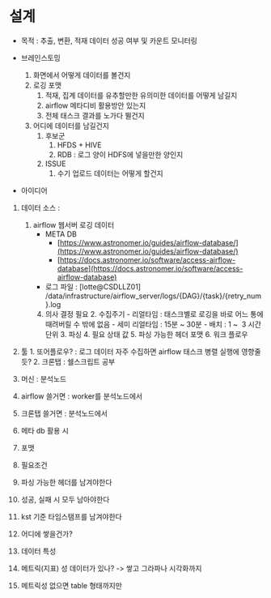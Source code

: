 # 설계
- 목적 : 추출, 변환, 적재 데이터 성공 여부 및 카운트 모니터링
- 브레인스토밍
	1.  화면에서 어떻게 데이터를 볼건지
	2.  로깅 포맷
		1. 적재, 집계 데이터를 유추할만한 유의미한 데이터를 어떻게 남길지
		2. airflow 메타디비 활용방안 있는지
		3. 전체 태스크 결과를 노가다 뛸건지
	3.  어디에 데이터를 남길건지
		1. 후보군
			1. HFDS + HIVE
			2. RDB : 로그 양이 HDFS에 넣을만한 양인지
		2. ISSUE
			1. 수기 업로드 데이터는 어떻게 할건지

- 아이디어
1.  데이터 소스 : 
	1. airflow 웹서버 로깅 데이터
		- META DB
			-   [https://www.astronomer.io/guides/airflow-database/](https://www.astronomer.io/guides/airflow-database/)
			-   [https://docs.astronomer.io/software/access-airflow-database](https://docs.astronomer.io/software/access-airflow-database)
		- 로그 파일 : [lotte@CSDLLZ01] /data/infrastructure/airflow_server/logs/{DAG}/{task}/{retry_num}.log
		4. 의사 결정 필요
			2. 수집주기
				- 리얼타임 : 태스크별로 로깅을 바로 어느 통에 때려버릴 수 밖에 없음
				- 세미 리얼타임 : 15분 ~ 30분
				- 배치 : 1 ~  3 시간 단위
			3.  파싱
			4.  필요 상태 값
			5.  파싱 가능한 헤더 포맷
			6.  워크 플로우
1.   툴
	1. 또어플로우? : 로그 데이터 자주 수집하면 airflow 태스크 병렬 실행에 영향줄듯?
	2. 크론탭 : 쉘스크립트 공부

2.  머신 : 분석노드

3.  airflow 쓸거면 : worker를 분석노드에서
4.  크론탭 쓸거면 : 분석노드에서

5.  메타 db 활용 시

6.  포맷

7.  필요조건

8.  파싱 가능한 헤더를 남겨야한다
9.  성공, 실패 시 모두 남아야한다
10.  kst 기준 타임스탬프를 남겨야한다

11.  어디에 쌓을건가?

12.  데이터 특성

13.  메트릭(지표) 성 데이터가 있나? -> 쌓고 그라파나 시각화까지
14.  메트릭성 없으면 table 형태까지만